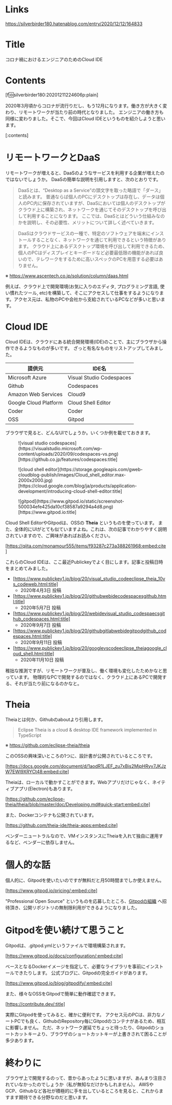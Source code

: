 # Links
https://silverbirder180.hatenablog.com/entry/2020/12/12/164833

# Title
コロナ禍におけるエンジニアのためのCloud IDE

# Contents
[f:id:silverbirder180:20201211224606p:plain]

2020年3月頃からコロナが流行りだし、もう12月になります。働き方が大きく変わり、リモートワークが当たり前の時代となりました。
エンジニアの働き方も同様に変わりました。そこで、今回はCloud IDEというものを紹介しようと思います。

[:contents]

# リモートワークとDaaS

リモートワークが増えると、DaaSのようなサービスを利用する企業が増えたのではないでしょうか。
DaaSの簡単な説明を引用しますと、次のとおりです。

> DaaSとは、“Desktop as a Service”の頭文字を取った略語で「ダース」と読みます。
普通ならば個人のPCにデスクトップは存在し、データは個人のPC内に保存されていますが、DaaSにおいては個人のデスクトップがクラウド上に構築され、ネットワークを通じてそのデスクトップを呼び出して利用することになります。
ここでは、DaaSとはどういう仕組みなのかを説明し、その必要性、メリットについて詳しく述べていきます。

> DaaSはクラウドサービスの一種で、特定のソフトウェアを端末にインストールすることなく、ネットワークを通じて利用できるという特徴があります。
クラウド上にあるデスクトップ環境を呼び出して利用できるため、個人のPCはディスプレイとキーボードなど必要最低限の機能があれば良いので、テレワークをするために高いスペックのPCを用意する必要はありません。

※ https://www.ascentech.co.jp/solution/column/daas.html


例えば、クラウド上で開発環境(お気に入りのエディタ, プログラミング言語, 使い慣れたツール, etc)を構築して、そこにアクセスして仕事をするようになります。アクセス元は、私物のPCや会社から支給されているPCなどが多いと思います。

# Cloud IDE

Cloud IDEは、クラウドにある統合開発環境(IDE)のことで、主にブラウザから操作できるようなものが多いです。
ざっと有名なものをリストアップしてみました。

|提供元|IDE名|
|--|--|
|Microsoft Azure|Visual Studio Codespaces|
|Github|Codespaces|
|Amazon Web Services|Cloud9|
|Google Cloud Platform|Cloud Shell Editor|
|Coder|Coder|
|OSS|Gitpod|

ブラウザで見ると、どんなUIでしょうか。いくつか例を載せておきます。

<figure class="figure-image figure-image-fotolife" title="github-codespaces">![visual studio codespaces](https://visualstudio.microsoft.com/wp-content/uploads/2020/09/codespaces-vs.png)<figcaption>[https://github.co.jp/features/codespaces:title]</figcaption></figure>

<figure class="figure-image figure-image-fotolife" title="cloud-shell-editor">![cloud shell editor](https://storage.googleapis.com/gweb-cloudblog-publish/images/Cloud_shell_editor.max-2000x2000.jpg)<figcaption>[https://cloud.google.com/blog/ja/products/application-development/introducing-cloud-shell-editor:title]</figcaption></figure>

<figure class="figure-image figure-image-fotolife" title="gitpod">![gitpod](https://www.gitpod.io/static/screenshot-500034efe425da10cf38587a9294a4d8.png)<figcaption>[https://www.gitpod.io:title]</figcaption></figure>

Cloud Shell EditorやGitpodは、OSSの **Theia** というものを使っています。
また、全体的にUIがとても似ていますよね。これは、次の記事でわかりやすく説明されていますので、ご興味があればお読みください。

[https://qiita.com/monamour555/items/f93287c273a388261968:embed:cite]

これらのCloud IDEは、ここ最近Publickeyでよく目にします。記事と投稿日時をまとめてみました。

* [https://www.publickey1.jp/blog/20/visual_studio_codeeclipse_theia_10vs_codeweb.html:title]
  * 2020年4月3日 投稿
* [https://www.publickey1.jp/blog/20/githubwebidecodespacesgithub.html:title]
  * 2020年5月7日 投稿
* [https://www.publickey1.jp/blog/20/webidevisual_studio_codespaecsgithub_codespaces.html:title]
  * 2020年9月7日 投稿
* [https://www.publickey1.jp/blog/20/githubgitlabwebidegitpodgithub_codespaces.html:title]
  * 2020年9月11日 投稿
* [https://www.publickey1.jp/blog/20/googlevscodeeclipse_theiagoogle_cloud_shell.html:title]
  * 2020年11月10日 投稿

稚拙な推測ですが、リモートワークが普及し、働く環境も変化したためかなと思っています。
物理的なPCで開発するのではなく、クラウド上にあるPCで開発する、それが当たり前になるのかなと。

# Theia

Theiaとは何か、Githubのaboutより引用します。

> Eclipse Theia is a cloud & desktop IDE framework implemented in TypeScript

※ https://github.com/eclipse-theia/theia

このOSSの興味深いところの1つに、設計書が公開されているところです。

[https://docs.google.com/document/d/1aodR1LJEF_zu7xBis2MjpHRyv7JKJzW7EWI9XRYCt48:embed:cite]

Theiaは、ローカルで動かすことができます。Webアプリだけじゃなく、ネイティブアプリ(Electron)もあります。

[https://github.com/eclipse-theia/theia/blob/master/doc/Developing.md#quick-start:embed:cite]

また、Dockerコンテナも公開されています。

[https://github.com/theia-ide/theia-apps:embed:cite]

ベンダーニュートラルなので、VMインスタンスにTheiaを入れて独自に運用するなど、ベンダーに依存しません。

# 個人的な話

個人的に、Gitpodを使いたいのですが無料だと月50時間までしか使えません。

[https://www.gitpod.io/pricing/:embed:cite]

"Professional Open Source" というものを応募したところ、[Gitpodの組織](https://github.com/gitpod-io) へ招待頂き、公開リポジトリの無制限利用ができるようになりました。

# Gitpodを使い続けて思うこと

Gitpodは、.gitpod.ymlというファイルで環境構築されます。

[https://www.gitpod.io/docs/configuration/:embed:cite]

ベースとなるDockerイメージを指定して、必要なライブラリを事前にインストールできたりします。
公式ブログに、Gitpodの完全ガイドがあります。

[https://www.gitpod.io/blog/gitpodify/:embed:cite]

また、様々なOSSをGitpodで簡単に動作確認できます。

[https://contribute.dev/:title]

実際にGitpodを使ってみると、確かに便利です。
アクセス元のPCは、非力なノートPCでも良く、GithubのRepository毎にGitpodのコンテナがあるため、相互に影響しません。
ただ、ネットワーク遅延でちょっと待ったり、Gitpodのショートカットキーより、ブラウザのショートカットキーが上書きされて困ることが多少あります。

# 終わりに
ブラウザ上で開発するのって、昔からあったように思いますが、あんまり注目されていなかったのでしょうか（私が無知なだけかもしれません）。
AWSやGCP、Githubなど各社が積極的に手を出しているところを見ると、これからますます期待できる分野なのだと思います。
